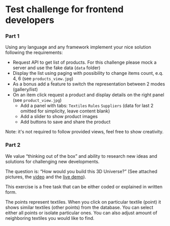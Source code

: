 # Test challenge for frontend developers

### Part 1

Using any language and any framework implement your nice solution following the requirements:

- Request API to get list of products. For this challenge please mock a server and use the fake data (`data` folder)
- Display the list using paging with possibility to change items count, e.q. 4, 6 (see `products_view.jpg`)
- As a bonus add a feature to switch the representation between 2 modes (gallery/list)
- On an item click request a product and display details on the right panel (see `product_view.jpg`)
  - Add a panel with tabs: `Textiles` `Rules` `Suppliers` (data for last 2 omitted for simplicity, leave content blank)
  - Add a slider to show product images
  - Add buttons to save and share the product

Note: it's not required to follow provided views, feel free to show creativity.

### Part 2

We value “thinking out of the box” and ability to research new ideas and solutions for challenging new developments.

The question is: “How would you build this 3D Universe?” (See attached pictures, the [video](https://drive.google.com/file/d/1QkycF08XDfg918ZR0senVrbwHsBYFXkG/view) and the [live demo](http://demo.fabrikhub.net/)).

This exercise is a free task that can be either coded or explained in written form.

The points represent textiles. When you click on particular textile (point) it shows similar textiles (other points) from the database.
You can select either all points or isolate particular ones. You can also adjust amount of neighboring textiles you would like to find.
